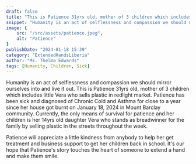 ```yaml
---
draft: false
title: "This is Patience 31yrs old, mother of 3 children which includes little Vera who sells plastic in redlight market."
snippet: "Humanity is an act of selflessness and compassion we should mirror ourselves into and live it out."
image: {
    src: "/src/assets/patience.jpeg",
    alt: "Patience"
}
publishDate: "2024-01-18 15:39"
category: "ExtendedHandsLiberia"
author: "Ms. Thelma Edwards"
tags: [Humanity, Children, Sick]
---
```


Humanity is an act of selflessness and compassion we should mirror ourselves into and live it out.
This is Patience 31yrs old, mother of 3 children which includes little Vera who sells plastic in redlight market.
Patience has been sick and  diagnosed of Chronic Cold and Asthma for close to a year since her house got burnt on January 18, 2024 in Mount Barclay community.
Currently, the only means of survival for patience and her children is her 14yrs old daughter Vera who stands as breadwinner for the family by selling plastic in the streets throughout the week.

Patience will appreciate a little kindness from anybody to help her get treatment and business support to get her children back in school.
It's our hope that Patience's story touches the heart of someone to extend a hand and make them smile.

